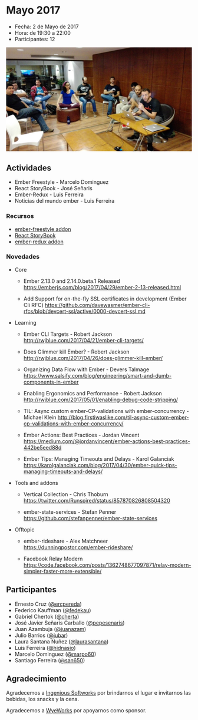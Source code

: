 # Mayo 2017

* Fecha: 2 de Mayo de 2017
* Hora: de 19:30 a 22:00
* Participantes: 12

![photo](./photo.jpg)

## Actividades

* Ember Freestyle - Marcelo Dominguez
* React StoryBook - José Señaris
* Ember-Redux - Luis Ferreira
* Noticias del mundo ember  - Luis Ferreira

### Recursos

* [ember-freestyle addon](http://ember-freestyle.com/)
* [React StoryBook](https://storybooks.js.org/)
* [ember-redux addon](http://www.ember-redux.com/)

### Novedades

* Core
  * Ember 2.13.0 and 2.14.0.beta.1 Released
    https://emberjs.com/blog/2017/04/29/ember-2-13-released.html
  
  * Add Support for on-the-fly SSL certificates in development (Ember Cli RFC)
    https://github.com/davewasmer/ember-cli-rfcs/blob/devcert-ssl/active/0000-devcert-ssl.md

* Learning
  * Ember CLI Targets - Robert Jackson
    http://rwjblue.com/2017/04/21/ember-cli-targets/
  
  * Does Glimmer kill Ember? - Robert Jackson
    http://rwjblue.com/2017/04/26/does-glimmer-kill-ember/

  * Organizing Data Flow with Ember - Devers Talmage
    https://www.salsify.com/blog/engineering/smart-and-dumb-components-in-ember

  * Enabling Ergonomics and Performance - Robert Jackson
    http://rwjblue.com/2017/05/01/enabling-debug-code-stripping/

  * TIL: Async custom ember-CP-validations with ember-concurrency - Michael Klein
    http://blog.firstiwaslike.com/til-async-custom-ember-cp-validations-with-ember-concurrency/

  * Ember Actions: Best Practices - Jordan Vincent
    https://medium.com/@jordanvincent/ember-actions-best-practices-442be5eed88d

  * Ember Tips: Managing Timeouts and Delays - Karol Galanciak
    https://karolgalanciak.com/blog/2017/04/30/ember-quick-tips-managing-timeouts-and-delays/

* Tools and addons
  * Vertical Collection - Chris Thoburn
    https://twitter.com/Runspired/status/857870826808504320

  * ember-state-services - Stefan Penner
    https://github.com/stefanpenner/ember-state-services

* Offtopic
  * ember-rideshare - Alex Matchneer
    https://dunningpostor.com/ember-rideshare/

  * Facebook Relay Modern
    https://code.facebook.com/posts/1362748677097871/relay-modern-simpler-faster-more-extensible/

## Participantes

* Ernesto Cruz ([@ercpereda](https://github.com/ercpereda))
* Federico Kauffman ([@fedekau](https://github.com/fedekau))
* Gabriel Chertok ([@cherta](https://github.com/cherta))
* José Javier Señaris Carballo ([@pepesenaris](https://github.com/pepesenaris))
* Juan Azambuja ([@juanazam](https://github.com/juanazam))
* Julio Barrios ([@jubar](https://github.com/jubar))
* Laura Santana Nuñez ([@laurasantana](https://github.com/laurasantana))
* Luis Ferreira ([@hidnasio](https://github.com/hidnasio))
* Marcelo Dominguez ([@marpo60](https://github.com/marpo60))
* Santiago Ferreira ([@san650](https://github.com/san650))

## Agradecimiento

Agradecemos a [Ingenious Softworks](http://www.ingsw.com/) por brindarnos el lugar e
invitarnos las bebidas, los snacks y la cena.

Agradecemos a [WyeWorks](https://wyeworks.com/) por apoyarnos como sponsor.
